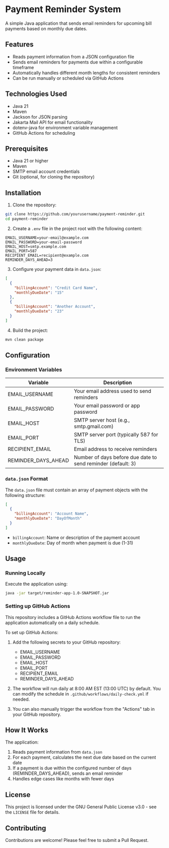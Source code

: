 # Payment Reminder System

A simple Java application that sends email reminders for upcoming bill payments based on monthly due dates.

## Features

- Reads payment information from a JSON configuration file
- Sends email reminders for payments due within a configurable timeframe
- Automatically handles different month lengths for consistent reminders
- Can be run manually or scheduled via GitHub Actions

## Technologies Used

- Java 21
- Maven
- Jackson for JSON parsing
- Jakarta Mail API for email functionality
- dotenv-java for environment variable management
- GitHub Actions for scheduling

## Prerequisites

- Java 21 or higher
- Maven
- SMTP email account credentials
- Git (optional, for cloning the repository)

## Installation

1. Clone the repository:

```bash
git clone https://github.com/yourusername/payment-reminder.git
cd payment-reminder
```

2. Create a `.env` file in the project root with the following content:

```
EMAIL_USERNAME=your-email@example.com
EMAIL_PASSWORD=your-email-password
EMAIL_HOST=smtp.example.com
EMAIL_PORT=587
RECIPIENT_EMAIL=recipient@example.com
REMINDER_DAYS_AHEAD=3
```

3. Configure your payment data in `data.json`:

```json
[
  {
    "billingAccount": "Credit Card Name",
    "monthlyDueDate": "15"
  },
  {
    "billingAccount": "Another Account",
    "monthlyDueDate": "23"
  }
]
```

4. Build the project:

```bash
mvn clean package
```

## Configuration

### Environment Variables

| Variable            | Description                                                  |
| ------------------- | ------------------------------------------------------------ |
| EMAIL_USERNAME      | Your email address used to send reminders                    |
| EMAIL_PASSWORD      | Your email password or app password                          |
| EMAIL_HOST          | SMTP server host (e.g., smtp.gmail.com)                      |
| EMAIL_PORT          | SMTP server port (typically 587 for TLS)                     |
| RECIPIENT_EMAIL     | Email address to receive reminders                           |
| REMINDER_DAYS_AHEAD | Number of days before due date to send reminder (default: 3) |

### `data.json` Format

The `data.json` file must contain an array of payment objects with the following structure:

```json
[
  {
    "billingAccount": "Account Name",
    "monthlyDueDate": "DayOfMonth"
  }
]
```

- `billingAccount`: Name or description of the payment account
- `monthlyDueDate`: Day of month when payment is due (1-31)

## Usage

### Running Locally

Execute the application using:

```bash
java -jar target/reminder-app-1.0-SNAPSHOT.jar
```

### Setting up GitHub Actions

This repository includes a GitHub Actions workflow file to run the application automatically on a daily schedule.

To set up GitHub Actions:

1. Add the following secrets to your GitHub repository:

   - EMAIL_USERNAME
   - EMAIL_PASSWORD
   - EMAIL_HOST
   - EMAIL_PORT
   - RECIPIENT_EMAIL
   - REMINDER_DAYS_AHEAD

2. The workflow will run daily at 8:00 AM EST (13:00 UTC) by default. You can modify the schedule in `.github/workflows/daily-check.yml` if needed.

3. You can also manually trigger the workflow from the "Actions" tab in your GitHub repository.

## How It Works

The application:

1. Reads payment information from `data.json`
2. For each payment, calculates the next due date based on the current date
3. If a payment is due within the configured number of days (REMINDER_DAYS_AHEAD), sends an email reminder
4. Handles edge cases like months with fewer days

## License

This project is licensed under the GNU General Public License v3.0 - see the `LICENSE` file for details.

## Contributing

Contributions are welcome! Please feel free to submit a Pull Request.
